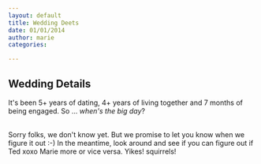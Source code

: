 ```yaml
---
layout: default
title: Wedding Deets
date: 01/01/2014
author: marie
categories:

---
```


<h2>Wedding Details</h2>

<div id = "blockcontent">

It's been 5+ years of dating, 4+ years of living together and 7 months of being 
engaged. So ... <i> when's the big day</i>? <br><br>

Sorry folks, we don't know yet. But we promise to let you know when we figure it
out :-) In the meantime, look around and see if you can figure out if Ted xoxo Marie 
more or vice versa. Yikes! squirrels!

</div>